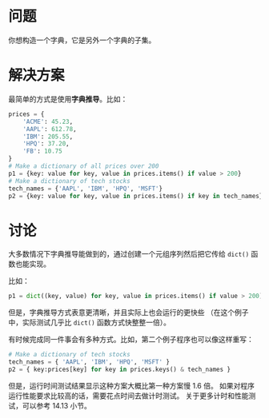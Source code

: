 # 问题

你想构造一个字典，它是另外一个字典的子集。

# 解决方案

最简单的方式是使用**字典推导**。比如：

```python
prices = {
    'ACME': 45.23,
    'AAPL': 612.78,
    'IBM': 205.55,
    'HPQ': 37.20,
    'FB': 10.75
}
# Make a dictionary of all prices over 200
p1 = {key: value for key, value in prices.items() if value > 200}
# Make a dictionary of tech stocks
tech_names = {'AAPL', 'IBM', 'HPQ', 'MSFT'}
p2 = {key: value for key, value in prices.items() if key in tech_names}
```

# 讨论

大多数情况下字典推导能做到的，通过创建一个元组序列然后把它传给 `dict()` 函数也能实现。

比如：

```python
p1 = dict((key, value) for key, value in prices.items() if value > 200)
```

但是，字典推导方式表意更清晰，并且实际上也会运行的更快些 （在这个例子中，实际测试几乎比 `dict()` 函数方式快整整一倍）。

有时候完成同一件事会有多种方式。比如，第二个例子程序也可以像这样重写：

```python
# Make a dictionary of tech stocks
tech_names = { 'AAPL', 'IBM', 'HPQ', 'MSFT' }
p2 = { key:prices[key] for key in prices.keys() & tech_names }
```

但是，运行时间测试结果显示这种方案大概比第一种方案慢 1.6 倍。 如果对程序运行性能要求比较高的话，需要花点时间去做计时测试。 关于更多计时和性能测试，可以参考 14.13 小节。
